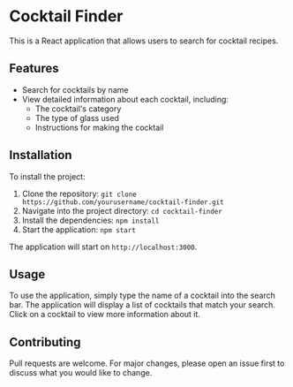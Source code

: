 # Cocktail Finder

This is a React application that allows users to search for cocktail recipes.

## Features

- Search for cocktails by name
- View detailed information about each cocktail, including:
  - The cocktail's category
  - The type of glass used
  - Instructions for making the cocktail

## Installation

To install the project:

1. Clone the repository: `git clone https://github.com/yourusername/cocktail-finder.git`
2. Navigate into the project directory: `cd cocktail-finder`
3. Install the dependencies: `npm install`
4. Start the application: `npm start`

The application will start on `http://localhost:3000`.

## Usage

To use the application, simply type the name of a cocktail into the search bar. The application will display a list of cocktails that match your search. Click on a cocktail to view more information about it.

## Contributing

Pull requests are welcome. For major changes, please open an issue first to discuss what you would like to change.

